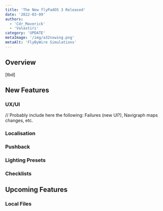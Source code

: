 ```yaml
---
title: 'The New flyPadOS 3 Released'
date: '2022-03-09'
authors:
  - 'Cdr_Maverick'
  - 'Valastiri'
category: 'UPDATE'
metaImage: '/img/a32nxwing.png'
metaAlt: 'FlyByWire Simulations'
---
```

  
## Overview

[tbd]

## New Features

### UX/UI

// Probably include here the following: Failures (new UI?), Navigraph maps changes, etc.

### Localisation

### Pushback

### Lighting Presets

### Checklists

## Upcoming Features

### Local Files


